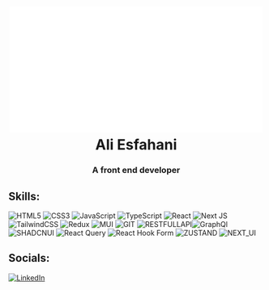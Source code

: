 <h1 align="center">
  <br>
  <a href="https://www.linkedin.com/in/ali-esfahani-baa6b3237/"><img src="./logo.png" alt="ali esfahani" width="500"></a>
  <br>
  Ali Esfahani
</h1>
<h3 align="center">A front end developer</h3>

## Skills:

![HTML5](https://img.shields.io/badge/html5-%23E34F26.svg?style=for-the-badge&logo=html5&logoColor=white) ![CSS3](https://img.shields.io/badge/css3-%231572B6.svg?style=for-the-badge&logo=css3&logoColor=white) ![JavaScript](https://img.shields.io/badge/javascript-%23323330.svg?style=for-the-badge&logo=javascript&logoColor=%23F7DF1E) ![TypeScript](https://img.shields.io/badge/typescript-%23007ACC.svg?style=for-the-badge&logo=typescript&logoColor=white) ![React](https://img.shields.io/badge/react-%2320232a.svg?style=for-the-badge&logo=react&logoColor=%2361DAFB) ![Next JS](https://img.shields.io/badge/Next-black?style=for-the-badge&logo=next.js&logoColor=white) ![TailwindCSS](https://img.shields.io/badge/tailwindcss-%2338B2AC.svg?style=for-the-badge&logo=tailwind-css&logoColor=white) ![Redux](https://img.shields.io/badge/redux-%23593d88.svg?style=for-the-badge&logo=redux&logoColor=white) ![MUI](https://img.shields.io/badge/MUI-%230081CB.svg?style=for-the-badge&logo=mui&logoColor=white) ![GIT](https://img.shields.io/badge/git-%23F05033.svg?style=for-the-badge&logo=git&logoColor=white) ![RESTFULLAPI](https://img.shields.io/badge/RESTFULL_API-blue?style=for-the-badge&logoSize=auto&color=%23411fcc)![GraphQl](https://img.shields.io/badge/-GraphQL-E10098?style=for-the-badge&logo=graphql&logoColor=white) ![SHADCNUI](https://img.shields.io/badge/shadcn%20ui-black?style=for-the-badge&logoColor=white) ![React Query](https://img.shields.io/badge/-React%20Query-FF4154?style=for-the-badge&logo=react%20query&logoColor=white) ![React Hook Form](https://img.shields.io/badge/React%20Hook%20Form-%23EC5990.svg?style=for-the-badge&logo=reacthookform&logoColor=white) ![ZUSTAND](https://img.shields.io/badge/zustand-f5b78b?style=for-the-badge&logoColor=white)
![NEXT_UI](https://img.shields.io/badge/next%20ui-000000?style=for-the-badge&logo=nextui&logoColor=white)





<!-- Proudly created with GPRM ( https://gprm.itsvg.in ) -->

## Socials:

[![LinkedIn](https://img.shields.io/badge/Linkedin-2CA5E0?style=for-the-badge&logo=linkedin&logoColor=white)](https://www.linkedin.com/in/ali-esfahani-baa6b3237/)
